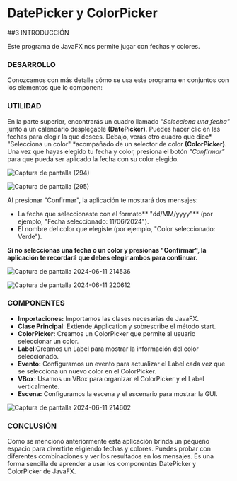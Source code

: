 # DatePicker y ColorPicker

##3 INTRODUCCIÓN

Este programa de JavaFX nos permite jugar con fechas y colores.  


### DESARROLLO

Conozcamos con más detalle cómo se usa este programa en conjuntos con los elementos que lo componen:


### UTILIDAD

En la parte superior, encontrarás un cuadro llamado *"Selecciona una fecha"* junto a un calendario desplegable **(DatePicker)**. Puedes hacer clic en las fechas para elegir la que desees.
Debajo, verás otro cuadro que dice* "Selecciona un color" *acompañado de un selector de color **(ColorPicker)**. 
Una vez que hayas elegido tu fecha y color, presiona el botón *"Confirmar"* para que pueda ser aplicado la fecha con su color elegido.


![Captura de pantalla (294)](https://github.com/Dayana-Sabando/ProyectPiker/assets/168872451/c8ab436d-2ff3-4a92-8c8a-47037ba7d8c2)



![Captura de pantalla (295)](https://github.com/Dayana-Sabando/ProyectPiker/assets/168872451/d5c8b300-a6b3-412d-81c1-94e2a251e3fd)


Al presionar "Confirmar", la aplicación te mostrará dos mensajes:
-	La fecha que seleccionaste con el formato** "dd/MM/yyyy"** (por ejemplo, "Fecha    seleccionado: 11/06/2024").
-	El nombre del color que elegiste (por ejemplo, "Color seleccionado: Verde").


  **Si no seleccionas una fecha o un color y presionas "Confirmar", la aplicación te recordará que debes elegir ambos para continuar.**
  

![Captura de pantalla 2024-06-11 214536](https://github.com/Dayana-Sabando/ProyectPiker/assets/168872451/18dee6ef-3617-4daf-a899-648546d1a774)


![Captura de pantalla 2024-06-11 220612](https://github.com/Dayana-Sabando/ProyectPiker/assets/168872451/048a211b-eca2-4faa-bf65-28f4bbb0b83c)



### COMPONENTES

-	**Importaciones:** Importamos las clases necesarias de JavaFX.
-	**Clase Principal**: Extiende Application y sobrescribe el método start.
-	**ColorPicker:** Creamos un ColorPicker que permite al usuario seleccionar un color.
-	**Label**:Creamos un Label para mostrar la información del color seleccionado.
-	**Evento:** Configuramos un evento para actualizar el Label cada vez que se selecciona un nuevo color en el ColorPicker.
-	**VBox:** Usamos un VBox para organizar el ColorPicker y el Label verticalmente.
-	**Escena:** Configuramos la escena y el escenario para mostrar la GUI.

![Captura de pantalla 2024-06-11 214602](https://github.com/Dayana-Sabando/ProyectPiker/assets/168872451/f3956bc1-6684-4301-93a3-6f821f451494)


### CONCLUSIÓN

Como se mencionó anteriormente esta aplicación brinda un pequeño espacio para divertirte eligiendo fechas y colores. Puedes probar con diferentes combinaciones y ver los resultados en los mensajes. Es una forma sencilla de aprender a usar los componentes DatePicker y ColorPicker de JavaFX.
